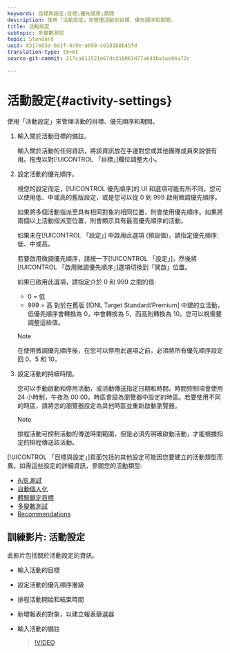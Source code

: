 ```yaml
---
keywords: 目標與設定;目標;優先順序;期間
description: 使用「活動設定」來管理活動的目標、優先順序和期間。
title: 活動設定
subtopic: 多變數測試
topic: Standard
uuid: d317e63a-ba1f-4c0e-ab90-c6181b8b45fd
translation-type: tm+mt
source-git-commit: 217ca811521e67dcd1b063d77a644ba3ae94a72c

---
```



# 活動設定{#activity-settings}

使用「活動設定」來管理活動的目標、優先順序和期間。

1. 輸入關於活動目標的備註。

   輸入關於活動的任何資訊，將該資訊放在手邊對您或其他團隊成員來說很有用。拖曳以對[!UICONTROL 「目標」]欄位調整大小。
1. 設定活動的優先順序。

   視您的設定而定，[!UICONTROL 優先順序]的 UI 和選項可能有所不同。您可以使用低、中或高的舊版設定，或是您可以從 0 到 999 啟用微調優先順序。

   如果將多個活動指派至具有相同對象的相同位置，則會使用優先順序。如果將兩個以上活動指派至位置，則會顯示具有最高優先順序的活動。

   如果未在[!UICONTROL 「設定」] 中啟用此選項 (預設值)，請指定優先順序: 低、中或高。

   若要啟用微調優先順序，請按一下[!UICONTROL 「設定」]，然後將[!UICONTROL 「啟用微調優先順序」]選項切換到「開啟」位置。

   如果已啟用此選項，請指定介於 0 和 999 之間的值:

   * 0 = 低
   * 999 = 高
   對於在舊版 [!DNL Target Standard/Premium] 中建的立活動，低優先順序會轉換為 0，中會轉換為 5，而高則轉換為 10。您可以視需要調整這些值。

   >[!NOTE]
   >
   >在使用微調優先順序後，在您可以停用此選項之前，必須將所有優先順序設定回 0、5 和 10。

1. 設定活動的持續時間。

   您可以手動啟動和停用活動，或活動傳送指定日期和時間。時間控制項會使用 24 小時制，午夜為 00:00。時區會設為瀏覽器中設定的時區。若要使用不同的時區，請將您的瀏覽器設定為其他時區並重新啟動瀏覽器。

   >[!NOTE]
   >
   >排程活動可控制活動的傳送時間範圍，但是必須先明確啟動活動，才能根據指定的排程傳送該活動。

[!UICONTROL 「目標與設定」]頁面包括的其他設定可能因您要建立的活動類型而異。如需這些設定的詳細資訊，參閱您的活動類型:

* [A/B 測試](../c-activities/t-test-ab/t-test-create-ab/ab-goals-and-settings.md#reference_B25389FD6F3A4989801E740364B089CC)
* [自動個人化](../c-activities/t-automated-personalization/automated-personalization.md#task_8AAF837796D74CF893CA2F88BA1491C9)
* [體驗鎖定目標](../c-activities/t-experience-target/t-xt-create/xt-goals-and-settings.md#reference_B25389FD6F3A4989801E740364B089CC)
* [多變數測試](../c-activities/c-multivariate-testing/t-create-multivariate-test/goals-and-settings.md#reference_B25389FD6F3A4989801E740364B089CC)
* [Recommendations](../c-recommendations/t-create-recs-activity/recs-activity-settings.md#reference_3FDA8388CEEC4159949151C1829E2FBB)

## 訓練影片: 活動設定

此影片包括關於活動設定的資訊。

* 輸入活動的目標
* 設定活動的優先順序層級
* 排程活動開始和結束時間
* 新增報表的對象，以建立報表篩選器
* 輸入活動的備註

   >[!VIDEO](https://video.tv.adobe.com/v/17381?captions=chi_hant)
